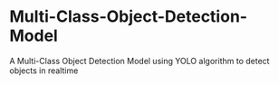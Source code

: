 # Multi-Class-Object-Detection-Model
A Multi-Class Object Detection Model using YOLO algorithm to detect objects in realtime
